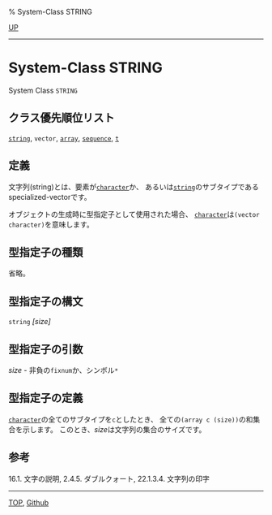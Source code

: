 % System-Class STRING

[UP](16.2.html)  

---

# System-Class **STRING**


System Class `STRING`


## クラス優先順位リスト

[`string`](16.2.string-system-class.html), `vector`,
[`array`](15.2.array.html), [`sequence`](17.3.sequence.html), [`t`](4.4.t-system-class.html)


## 定義

文字列(string)とは、要素が[`character`](13.2.character-system-class.html)か、
あるいは[`string`](16.2.string-system-class.html)のサブタイプである
specialized-vectorです。

オブジェクトの生成時に型指定子として使用された場合、
[`character`](13.2.character-system-class.html)は`(vector character)`を意味します。


## 型指定子の種類

省略。


## 型指定子の構文

`string` *[size]*


## 型指定子の引数

*size* - 非負の`fixnum`か、シンボル`*`


## 型指定子の定義

[`character`](13.2.character-system-class.html)の全てのサブタイプを`c`としたとき、
全ての`(array c (size))`の和集合を示します。
このとき、*size*は文字列の集合のサイズです。


## 参考

16.1. 文字の説明, 2.4.5. ダブルクォート, 22.1.3.4. 文字列の印字


---
[TOP](index.html),  [Github](https://github.com/nptcl/npt-japanese)


